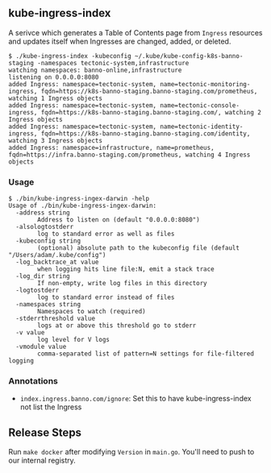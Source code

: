 ## kube-ingress-index

A serivce which generates a Table of Contents page from `Ingress` resources and updates itself when Ingresses are changed, added, or deleted.

```
$ ./kube-ingress-index -kubeconfig ~/.kube/kube-config-k8s-banno-staging -namespaces tectonic-system,infrastructure
watching namespaces: banno-online,infrastructure
listening on 0.0.0.0:8080
added Ingress: namespace=tectonic-system, name=tectonic-monitoring-ingress, fqdn=https://k8s-banno-staging.banno-staging.com/prometheus, watching 1 Ingress objects
added Ingress: namespace=tectonic-system, name=tectonic-console-ingress, fqdn=https://k8s-banno-staging.banno-staging.com/, watching 2 Ingress objects
added Ingress: namespace=tectonic-system, name=tectonic-identity-ingress, fqdn=https://k8s-banno-staging.banno-staging.com/identity, watching 3 Ingress objects
added Ingress: namespace=infrastructure, name=prometheus, fqdn=https://infra.banno-staging.com/prometheus, watching 4 Ingress objects
```

### Usage

```
$ ./bin/kube-ingress-ingex-darwin -help
Usage of ./bin/kube-ingress-ingex-darwin:
  -address string
    	Address to listen on (default "0.0.0.0:8080")
  -alsologtostderr
    	log to standard error as well as files
  -kubeconfig string
    	(optional) absolute path to the kubeconfig file (default "/Users/adam/.kube/config")
  -log_backtrace_at value
    	when logging hits line file:N, emit a stack trace
  -log_dir string
    	If non-empty, write log files in this directory
  -logtostderr
    	log to standard error instead of files
  -namespaces string
    	Namespaces to watch (required)
  -stderrthreshold value
    	logs at or above this threshold go to stderr
  -v value
    	log level for V logs
  -vmodule value
    	comma-separated list of pattern=N settings for file-filtered logging
```

### Annotations

- `index.ingress.banno.com/ignore`: Set this to have kube-ingress-index not list the Ingress

## Release Steps

Run `make docker` after modifying `Version` in `main.go`. You'll need to push to our internal registry.
